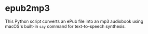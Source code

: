 # epub2mp3
This Python script converts an ePub file into an mp3 audiobook using macOS's built-in `say` command for text-to-speech synthesis.
